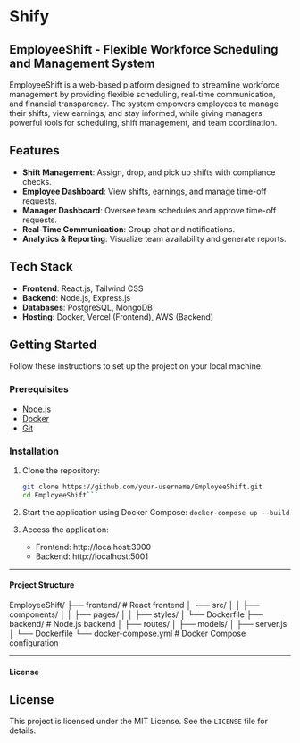 # Shify

## EmployeeShift - Flexible Workforce Scheduling and Management System

EmployeeShift is a web-based platform designed to streamline workforce management by providing flexible scheduling, real-time communication, and financial transparency. The system empowers employees to manage their shifts, view earnings, and stay informed, while giving managers powerful tools for scheduling, shift management, and team coordination.

## Features

- **Shift Management**: Assign, drop, and pick up shifts with compliance checks.
- **Employee Dashboard**: View shifts, earnings, and manage time-off requests.
- **Manager Dashboard**: Oversee team schedules and approve time-off requests.
- **Real-Time Communication**: Group chat and notifications.
- **Analytics & Reporting**: Visualize team availability and generate reports.

## Tech Stack

- **Frontend**: React.js, Tailwind CSS
- **Backend**: Node.js, Express.js
- **Databases**: PostgreSQL, MongoDB
- **Hosting**: Docker, Vercel (Frontend), AWS (Backend)

## Getting Started

Follow these instructions to set up the project on your local machine.

### Prerequisites
- [Node.js](https://nodejs.org/)
- [Docker](https://www.docker.com/)
- [Git](https://git-scm.com/)

### Installation
1. Clone the repository:
   ```bash
   git clone https://github.com/your-username/EmployeeShift.git
   cd EmployeeShift```

2. Start the application using Docker Compose:
    ```docker-compose up --build```

3. Access the application:
    - Frontend: http://localhost:3000
    - Backend: http://localhost:5001

---

#### **Project Structure**

EmployeeShift/
├── frontend/          # React frontend
│   ├── src/
│   │   ├── components/
│   │   ├── pages/
│   │   ├── styles/
│   └── Dockerfile
├── backend/           # Node.js backend
│   ├── routes/
│   ├── models/
│   ├── server.js
│   └── Dockerfile
└── docker-compose.yml  # Docker Compose configuration

---

#### **License**

## License

This project is licensed under the MIT License. See the `LICENSE` file for details.